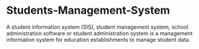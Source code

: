 # Students-Management-System
A student information system (SIS), student management system, school administration software or student administration system is a management information system for education establishments to manage student data.
